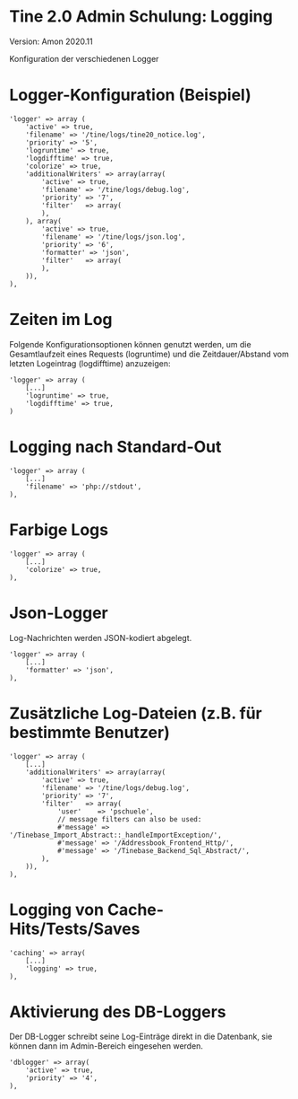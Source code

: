 Tine 2.0 Admin Schulung: Logging
=================

Version: Amon 2020.11

Konfiguration der verschiedenen Logger

Logger-Konfiguration (Beispiel)
=================

    'logger' => array (
        'active' => true,
        'filename' => '/tine/logs/tine20_notice.log',
        'priority' => '5',
        'logruntime' => true,
        'logdifftime' => true,
        'colorize' => true,
        'additionalWriters' => array(array(
            'active' => true,
            'filename' => '/tine/logs/debug.log',
            'priority' => '7',
            'filter'   => array(
            ),
        ), array(
            'active' => true,
            'filename' => '/tine/logs/json.log',
            'priority' => '6',
            'formatter' => 'json',
            'filter'   => array(
            ),
        )),
    ),

Zeiten im Log
=================

Folgende Konfigurationsoptionen können genutzt werden, um die Gesamtlaufzeit eines Requests (logruntime) 
 und die Zeitdauer/Abstand vom letzten Logeintrag (logdifftime) anzuzeigen:

    'logger' => array (
        [...]
        'logruntime' => true,
        'logdifftime' => true,
    )
 
Logging nach Standard-Out
=================

    'logger' => array (
        [...]
        'filename' => 'php://stdout',
    ),

Farbige Logs
=================

    'logger' => array (
        [...]
        'colorize' => true,
    ),

Json-Logger
=================

Log-Nachrichten werden JSON-kodiert abgelegt.

    'logger' => array (
        [...]
        'formatter' => 'json',
    ),
    
Zusätzliche Log-Dateien (z.B. für bestimmte Benutzer)
=================

    'logger' => array (
        [...]
        'additionalWriters' => array(array(
            'active' => true,
            'filename' => '/tine/logs/debug.log',
            'priority' => '7',
            'filter'   => array(
                'user'    => 'pschuele',
                // message filters can also be used:
                #'message' => '/Tinebase_Import_Abstract::_handleImportException/',
                #'message' => '/Addressbook_Frontend_Http/',
                #'message' => '/Tinebase_Backend_Sql_Abstract/',
            ),
        )),
    ),
    
Logging von Cache-Hits/Tests/Saves
=================

    'caching' => array(
        [...]
        'logging' => true,
    ),

Aktivierung des DB-Loggers
=================

Der DB-Logger schreibt seine Log-Einträge direkt in die Datenbank, sie können dann im Admin-Bereich eingesehen werden.

    'dblogger' => array(
        'active' => true,
        'priority' => '4',
    ),
